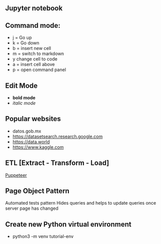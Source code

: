 ## Jupyter notebook

## Command mode:
* j = Go up
* k = Go down
* b = insert new cell
* m = switch to markdown
* y change cell to code
* a = insert cell above
* p = open command panel


## Edit Mode
* **bold mode**
* *italic mode*

## Popular websites

* datos.gob.mx
* https://datasetsearch.research.google.com
* https://data.world
* https://www.kaggle.com

## ETL [Extract - Transform - Load]

[Puppeteer](https://github.com/puppeteer/puppeteer)


## Page Object Pattern
Automated tests pattern
Hides queries and helps to update queries once server page has changed

## Create new Python virtual environment

* python3 -m venv tutorial-env
